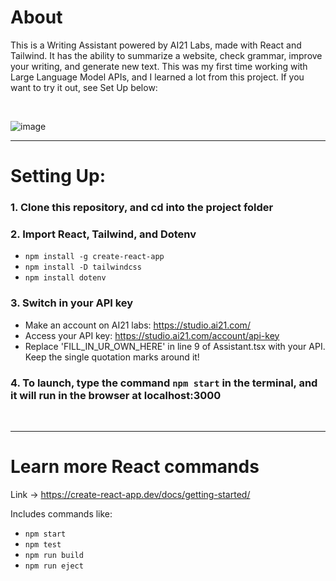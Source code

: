 # About

This is a Writing Assistant powered by AI21 Labs, made with React and Tailwind. It has the ability to summarize a website, check grammar, improve your writing, and generate new text. This was my first time working with Large Language Model APIs, and I learned a lot from this project. If you want to try it out, see Set Up below:

&nbsp;

![image](https://github.com/Daniel-Lamb/Writing_Assistant_AI/assets/96439440/fa1fb7d2-c3cf-4915-b6df-539d6ade4c7c)
&nbsp;

<hr>

# Setting Up:

### 1. Clone this repository, and cd into the project folder

### 2. Import React, Tailwind, and Dotenv

- `npm install -g create-react-app`
- `npm install -D tailwindcss`
- `npm install dotenv`

### 3. Switch in your API key
- Make an account on AI21 labs: https://studio.ai21.com/
- Access your API key: https://studio.ai21.com/account/api-key
- Replace 'FILL_IN_UR_OWN_HERE' in line 9 of Assistant.tsx with your API.  Keep the single quotation marks around it!

### 4. To launch, type the command `npm start` in the terminal, and it will run in the browser at localhost:3000

&nbsp;
<hr>

# Learn more React commands
Link -> https://create-react-app.dev/docs/getting-started/

Includes commands like:
- `npm start`
- `npm test`
- `npm run build`
- `npm run eject`
